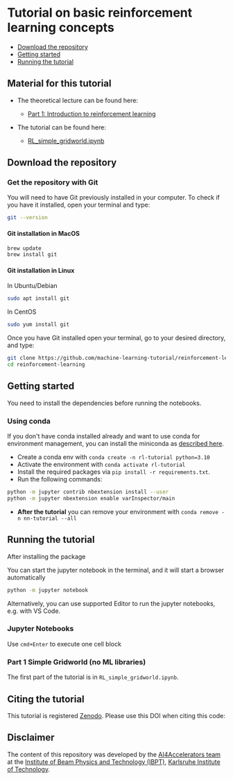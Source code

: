 # Tutorial on basic reinforcement learning concepts

<!-- [![DOI](https://zenodo.org/badge/759758400.svg)](https://zenodo.org/doi/10.5281/zenodo.10792272)
[![License: GPL v3](https://img.shields.io/badge/License-GPLv3-blue.svg)](https://www.gnu.org/licenses/gpl-3.0) -->

- [Download the repository](#download-the-repository)
- [Getting started](#getting-started)
- [Running the tutorial](#running-the-tutorial)

## Material for this tutorial

- The theoretical lecture can be found here:
  - [Part 1: Introduction to reinforcement learning](https://github.com/machine-learning-tutorial/reinforcement-learning/blob/main/lectures/intro_to_RL.pdf)

- The tutorial can be found here:
  - [RL_simple_gridworld.ipynb](https://github.com/machine-learning-tutorial/reinforcement-learning/blob/main/RL_simple_gridworld.ipynb)

## Download the repository

### Get the repository with Git

You will need to have Git previously installed in your computer.
To check if you have it installed, open your terminal and type:

``` bash
git --version
```

#### Git installation in MacOS

``` bash
brew update
brew install git
```

#### Git installation in Linux

In Ubuntu/Debian

``` bash
sudo apt install git
```

In CentOS

``` bash
sudo yum install git
```

Once you have Git installed open your terminal, go to your desired directory, and type:

``` bash
git clone https://github.com/machine-learning-tutorial/reinforcement-learning
cd reinforcement-learning
```

## Getting started

You need to install the dependencies before running the notebooks.

### Using conda

If you don't have conda installed already and want to use conda for environment management, you can install the miniconda as [described here](https://docs.conda.io/projects/miniconda/en/latest/miniconda-install.html).

- Create a conda env with `conda create -n rl-tutorial python=3.10`
- Activate the environment with `conda activate rl-tutorial`
- Install the required packages via `pip install -r requirements.txt`.
- Run the following commands:

```bash
python -m jupyter contrib nbextension install --user
python -m jupyter nbextension enable varInspector/main
```

- **After the tutorial** you can remove your environment with `conda remove -n nn-tutorial --all`


## Running the tutorial

After installing the package

You can start the jupyter notebook in the terminal, and it will start a browser automatically

```bash
python -m jupyter notebook
```

Alternatively, you can use supported Editor to run the jupyter notebooks, e.g. with VS Code.

### Jupyter Notebooks

Use `cmd+Enter` to execute one cell block

### Part 1 Simple Gridworld (no ML libraries)

The first part of the tutorial is in `RL_simple_gridworld.ipynb`.

## Citing the tutorial

This tutorial is registered [Zenodo](https://zenodo.org/).
Please use this DOI when citing this code:

<!-- ```bibtex
@software{santamaria_garcia_2024_10792273,
  author       = {Santamaria Garcia, Andrea and
                  Xu, Chenran},
  title        = {Tutorial on basic neural network concepts},
  month        = 03,
  year         = 2024,
  publisher    = {Zenodo},
  version      = {v1.0.1},
  doi          = {10.5281/zenodo.10792273},
  url          = {https://doi.org/10.5281/zenodo.10792273}
}
``` -->

## Disclaimer

The content of this repository was developed by the [AI4Accelerators team](https://www.ibpt.kit.edu/AI4Accelerators.php) at the [Institute of Beam Physics and Technology (IBPT)](https://www.ibpt.kit.edu/), [Karlsruhe Institute of Technology](https://www.kit.edu/english/).
